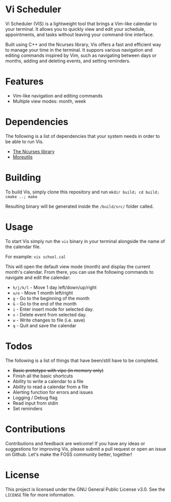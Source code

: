 # Vi Scheduler

Vi Scheduler (VIS) is a lightweight tool that brings a Vim-like calendar to your terminal. It allows you to quickly view and edit your schedule, appointments, and tasks without leaving your command-line interface. 

Built using C++ and the Ncurses library, Vis offers a fast and efficient way to manage your time in the terminal. It suppors various navigation and editing commands inspired by Vim, such as navigating between days or months, adding and deleting events, and setting reminders.

# Features 

 - Vim-like navigation and editing commands
 - Multiple view modes: month, week

# Dependencies 

The following is a list of dependencies that your system needs in order to be able to run Vis. 
 - [The Ncurses library](https://invisible-island.net/ncurses/announce.html)
 - [Moreutils](https://joeyh.name/code/moreutils/)

# Building 

To build Vis, simply clone this repository and run `mkdir build; cd build; cmake ..; make`

Resulting binary will be generated inside the `/build/src/` folder called.

# Usage

To start Vis simply run the `vis` binary in your terminal alongside the name of the calendar file.

For example: `vis school.cal`

This will open the default view mode (month) and display the current month's calendar. From there, you can use the following commands to navigate and edit the calendar: 
 - `h/j/k/l` - Move 1 day left/down/up/right
 - `u/o` - Move 1 month left/right
 - `g` - Go to the beginning of the month
 - `G` - Go to the end of the month
 - `i` - Enter insert mode for selected day.
 - `x` - Delete event from selected day.
 - `w` - Write changes to file (i.e. save)
 - `q` - Quit and save the calendar

# Todos 

The following is a list of things that have been/still have to be completed.

 - ~~Basic prototype with vipe (in memory only)~~
  - Finish all the basic shortcuts
 - Ability to write a calendar to a file
 - Ability to read a calendar from a file
 - Alerting function for errors and issues 
 - Logging / Debug flag 
 - Read input from stdin 
 - Set reminders

# Contributions 

Contributions and feedback are welcome! If you have any ideas or suggestions for improving Vis, please submit a pull request or open an issue on Github. Let's make the FOSS community better, together!

# License 

This project is licensed under the GNU General Public License v3.0. See the `LICENSE` file for more information.
